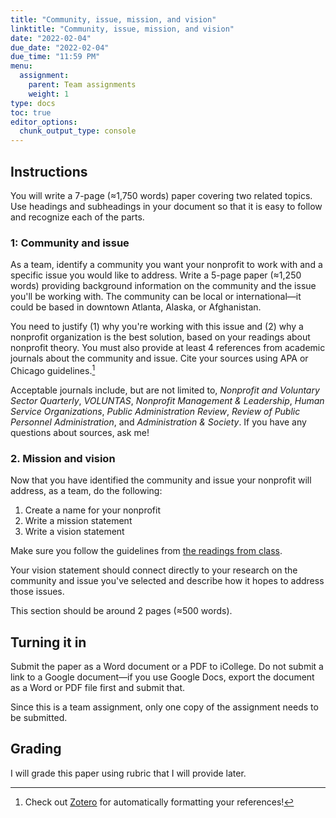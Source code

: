 ```yaml
---
title: "Community, issue, mission, and vision"
linktitle: "Community, issue, mission, and vision"
date: "2022-02-04"
due_date: "2022-02-04"
due_time: "11:59 PM"
menu:
  assignment:
    parent: Team assignments
    weight: 1
type: docs
toc: true
editor_options: 
  chunk_output_type: console
---
```



## Instructions

You will write a 7-page (≈1,750 words) paper covering two related topics. Use headings and subheadings in your document so that it is easy to follow and recognize each of the parts.

### 1: Community and issue

As a team, identify a community you want your nonprofit to work with and a specific issue you would like to address. Write a 5-page paper (≈1,250 words) providing background information on the community and the issue you'll be working with. The community can be local or international—it could be based in downtown Atlanta, Alaska, or Afghanistan.

You need to justify (1) why you're working with this issue and (2) why a nonprofit organization is the best solution, based on your readings about nonprofit theory. You must also provide at least 4 references from academic journals about the community and issue. Cite your sources using APA or Chicago guidelines.[^zotero]

Acceptable journals include, but are not limited to, *Nonprofit and Voluntary Sector Quarterly*, *VOLUNTAS*, *Nonprofit Management & Leadership*, *Human Service Organizations*, *Public Administration Review*, *Review of Public Personnel Administration*, and *Administration & Society*. If you have any questions about sources, ask me!

[^zotero]: Check out [Zotero](https://www.zotero.org/) for automatically formatting your references!

### 2. Mission and vision

Now that you have identified the community and issue your nonprofit will address, as a team, do the following:

1. Create a name for your nonprofit
2. Write a mission statement
3. Write a vision statement

Make sure you follow the guidelines from [the readings from class](https://nonprofitsp22.classes.andrewheiss.com/class/05-class/).

Your vision statement should connect directly to your research on the community and issue you've selected and describe how it hopes to address those issues.

This section should be around 2 pages (≈500 words).


## Turning it in

Submit the paper as a Word document or a PDF to iCollege. Do not submit a link to a Google document—if you use Google Docs, export the document as a Word or PDF file first and submit that.

Since this is a team assignment, only one copy of the assignment needs to be submitted.


## Grading

I will grade this paper using rubric that I will provide later.

